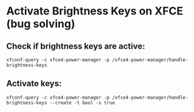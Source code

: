 # Activate Brightness Keys on XFCE (bug solving)
## Check if brightness keys are active:
```
xfconf-query -c xfce4-power-manager -p /xfce4-power-manager/handle-brightness-keys
```
## Activate keys:
```
xfconf-query -c xfce4-power-manager -p /xfce4-power-manager/handle-brightness-keys --create -t bool -s true
```
